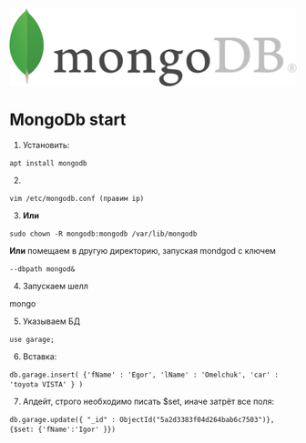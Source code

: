 ![MongoDb](mongodb.png)
# MongoDb start

   1. Установить:    
   
   ```apt install mongodb```
   
   2. 
   
   ```vim /etc/mongodb.conf (правим ip)```
   
   3. **Или**  
   
 ```sudo chown -R mongodb:mongodb /var/lib/mongodb```  
 
**Или** помещаем в другую директорию, запуская mondgod с ключем   

```--dbpath mongod&```

   4. Запускаем шелл
   
mongo

   5. Указываем БД
   
```use garage;```

   6. Вставка:  
   
```db.garage.insert( {'fName' : 'Egor', 'lName' : 'Omelchuk', 'car' : 'toyota VISTA' } )```

   7. Апдейт, строго необходимо писать $set, иначе затрёт все поля:  
   
```db.garage.update({ "_id" : ObjectId("5a2d3383f04d264bab6c7503")}, {$set: {'fName':'Igor' }})```

